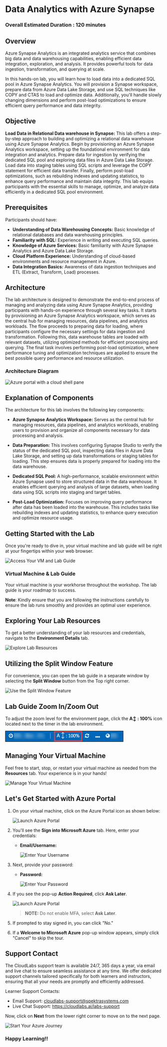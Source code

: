 # Data Analytics with Azure Synapse 

### Overall Estimated Duration : **120 minutes**

## Overview  

Azure Synapse Analytics is an integrated analytics service that combines big data and data warehousing capabilities, enabling efficient data integration, exploration, and analysis. It provides powerful tools for data ingestion, transformation, and querying at scale.

In this hands-on lab, you will learn how to load data into a dedicated SQL pool in Azure Synapse Analytics. You will provision a Synapse workspace, prepare data from Azure Data Lake Storage, and use SQL techniques like COPY and CTAS to load and optimize data. Additionally, you'll handle slowly changing dimensions and perform post-load optimizations to ensure efficient query performance and data integrity.

## Objective 

**Load Data in Relational Data warehouse in Synapse:** This lab offers a step-by-step approach to building and optimizing a relational data warehouse using Azure Synapse Analytics. Begin by provisioning an Azure Synapse Analytics workspace, setting up the foundational environment for data integration and analytics. Prepare data for ingestion by verifying the dedicated SQL pool and exploring data files in Azure Data Lake Storage. Load data into staging tables using SQL scripts and leverage the COPY statement for efficient data transfer. Finally, perform post-load optimizations, such as rebuilding indexes and updating statistics, to enhance query performance and maintain data integrity. This lab equips participants with the essential skills to manage, optimize, and analyze data efficiently in a dedicated SQL pool environment.

## Prerequisites

Participants should have:

- **Understanding of Data Warehousing Concepts:** Basic knowledge of relational databases and data warehousing principles.
- **Familiarity with SQL:** Experience in writing and executing SQL queries.
- **Knowledge of Azure Services:** Basic familiarity with Azure Synapse Analytics and Azure Data Lake Storage.
- **Cloud Platform Experience:** Understanding of cloud-based environments and resource management in Azure.
- **Data Integration Basics:** Awareness of data ingestion techniques and ETL (Extract, Transform, Load) processes.

## Architecture 

The lab architecture is designed to demonstrate the end-to-end process of managing and analyzing data using Azure Synapse Analytics, providing participants with hands-on experience through several key tasks. It starts by provisioning an Azure Synapse Analytics workspace, which serves as the central hub for managing resources, data pipelines, and analytics workloads. The flow proceeds to preparing data for loading, where participants configure the necessary settings for data ingestion and transformation. Following this, data warehouse tables are loaded with relevant datasets, utilizing optimized methods for efficient processing and querying. The final task involves performing post-load optimization, where performance tuning and optimization techniques are applied to ensure the best possible query performance and resource utilization. 

### Architecture Diagram

   ![Azure portal with a cloud shell pane](./Lab-Scenario-Preview/media/lab9.png) 

## Explanation of Components 

The architecture for this lab involves the following key components: 

- **Azure Synapse Analytics Workspace:** Serves as the central hub for managing resources, data pipelines, and analytics workloads, enabling users to provision and organize all components necessary for data processing and analysis.

- **Data Preparation:** This involves configuring Synapse Studio to verify the status of the dedicated SQL pool, inspecting data files in Azure Data Lake Storage, and setting up data transformations or staging tables for loading. This step ensures data is properly prepared for loading into the data warehouse.

- **Dedicated SQL Pool:** A high-performance, scalable environment within Azure Synapse used to store structured data in the data warehouse. It enables efficient querying and analysis of large datasets, when loading data using SQL scripts into staging and target tables.

- **Post-Load Optimization:** Focuses on improving query performance after data has been loaded into the warehouse. This includes tasks like rebuilding indexes and updating statistics, to enhance query execution and optimize resource usage.

## Getting Started with the Lab 

Once you're ready to dive in, your virtual machine and lab guide will be right at your fingertips within your web browser.
 
![Access Your VM and Lab Guide](../Labs/images/labguide-1.png)

### Virtual Machine & Lab Guide
 
Your virtual machine is your workhorse throughout the workshop. The lab guide is your roadmap to success. 

**Note**: Kindly ensure that you are following the instructions carefully to ensure the lab runs smoothly and provides an optimal user experience.
 
## Exploring Your Lab Resources
 
To get a better understanding of your lab resources and credentials, navigate to the **Environment Details** tab.
 
![Explore Lab Resources](../Labs/images/env-1.png)
 
## Utilizing the Split Window Feature
 
For convenience, you can open the lab guide in a separate window by selecting the **Split Window** button from the Top right corner.
 
![Use the Split Window Feature](../Labs/images/spl.png) 

## Lab Guide Zoom In/Zoom Out
 
To adjust the zoom level for the environment page, click the **A↕ : 100%** icon located next to the timer in the lab environment.

![](./images/zoom.png)
 
## Managing Your Virtual Machine
 
Feel free to start, stop, or restart your virtual machine as needed from the **Resources** tab. Your experience is in your hands!
 
![Manage Your Virtual Machine](../Labs/images/res.png)

## Let's Get Started with Azure Portal
 
1. On your virtual machine, click on the Azure Portal icon as shown below:
 
   ![Launch Azure Portal](../Labs/images/sc900-image(1).png)

2. You'll see the **Sign into Microsoft Azure** tab. Here, enter your credentials:
 
   - **Email/Username:** <inject key="AzureAdUserEmail"></inject>
 
       ![Enter Your Username](../Labs/images/sc900-image-1.png)
 
3. Next, provide your password:
 
   - **Password:** <inject key="AzureAdUserPassword"></inject>
 
      ![Enter Your Password](../Labs/images/sc900-image-2.png)

1. If you see the pop-up **Action Required**, click **Ask Later**.

   ![Launch Azure Portal](../Labs/images/action.png)

    >**NOTE:** Do not enable MFA, select **Ask Later**.
     
4. If prompted to stay signed in, you can click "No."
 
5. If a **Welcome to Microsoft Azure** pop-up window appears, simply click "Cancel" to skip the tour.
  
## Support Contact
 
The CloudLabs support team is available 24/7, 365 days a year, via email and live chat to ensure seamless assistance at any time. We offer dedicated support channels tailored specifically for both learners and instructors, ensuring that all your needs are promptly and efficiently addressed.

Learner Support Contacts:
- Email Support: cloudlabs-support@spektrasystems.com
- Live Chat Support: https://cloudlabs.ai/labs-support

Now, click on **Next** from the lower right corner to move on to the next page.

  ![Start Your Azure Journey](../Labs/images/sc900-image(3).png)

### Happy Learning!!
